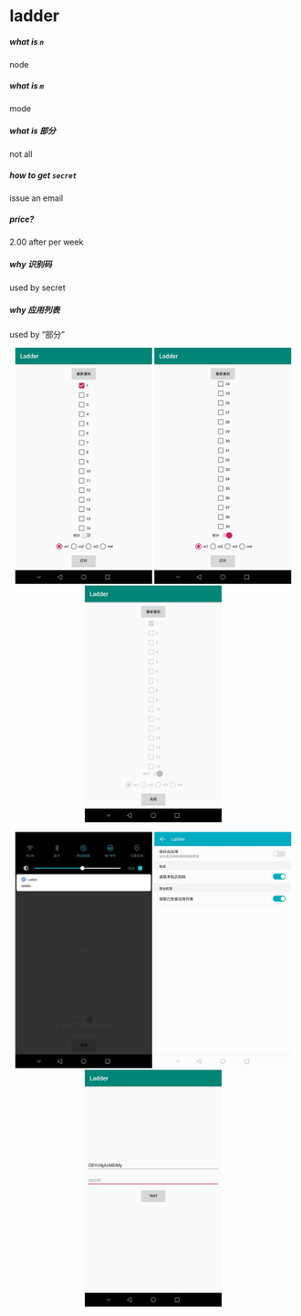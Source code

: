 # ladder

##### what is `n`  
node

##### what is `m`  
mode

##### what is 部分  
not all

##### how to get `secret`  
issue an email

##### price?  
2.00 after per week

##### why 识别码
used by secret

##### why 应用列表
used by “部分”

<p align="center">
  <img width="240" src="assets/home.jpg">
  <img width="240" src="assets/home_end.jpg">
  <img width="240" src="assets/open_part.jpg">
</p>

<p align="center">
  <img width="240" src="assets/notify_part.jpg">
  <img width="240" src="assets/permission.jpg">
  <img width="240" src="assets/secret.jpg">
</p>
